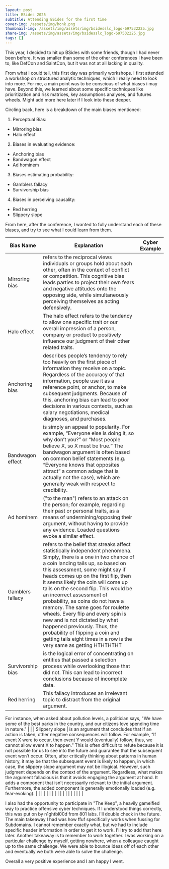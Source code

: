 ```yaml
---
layout: post
title: BSides 2025
subtitle: Attending BSides for the first time
cover-img: /assets/img/honk.png
thumbnail-img: /assets/img/assets/img/bsidesslc_logo-697532225.jpg
share-img: /assets/img/assets/img/bsidesslc_logo-697532225.jpg
tags: []
---
```


This year, I decided to hit up BSides with some friends, though I had never been before. It was smaller than some of the other conferences I have been to, like DefCon and SaintCon, but it was not at all lacking in quality.

From what I could tell, this first day was primarily workshops. I first attended a workshop on structured analytic techniques, which I really need to look into more. For me, a main point was to be conscious of what biases i may have. Beyond this, we learned about some specific techniques like prioritization and risk matrices, key assumptions analyses, and futures wheels. Might add more here later if I look into these deeper.


Circling back, here is a breakdown of the main biases mentioned:

1. Perceptual Bias:
- Mirroring bias
- Halo effect

2. Biases in evaluating evidence:
- Anchoring bias
- Bandwagon effect
- Ad hominem

3. Biases estimating probability:
- Gamblers fallacy
- Survivorship bias

4. Biases in perceiving causality:
- Red herring
- Slippery slope

From here, after the conference, I wanted to fully understand each of these biases, and try to see what I could learn from them.

| Bias Name | Explanation | Cyber Example |
| ----------|-------------|---------------|
| Mirroring bias | refers to the reciprocal views individuals or groups hold about each other, often in the context of conflict or competition. This cognitive bias leads parties to project their own fears and negative attitudes onto the opposing side, while simultaneously perceiving themselves as acting defensively. | |
| Halo effect | The halo effect refers to the tendency to allow one specific trait or our overall impression of a person, company or product to positively influence our judgment of their other related traits. | |
| Anchoring bias | describes people’s tendency to rely too heavily on the first piece of information they receive on a topic. Regardless of the accuracy of that information, people use it as a reference point, or anchor, to make subsequent judgments. Because of this, anchoring bias can lead to poor decisions in various contexts, such as salary negotiations, medical diagnoses, and purchases. | |
| Bandwagon effect | is simply an appeal to popularity. For example, “Everyone else is doing it, so why don’t you?” or “Most people believe X, so X must be true.” The bandwagon argument is often based on common belief statements (e.g. “Everyone knows that opposites attract” a common adage that is actually not the case), which are generally weak with respect to credibility. | |
| Ad hominem | ("to the man") refers to an attack on the person; for example, regarding their past or personal traits, as a means of undermining/opposing their argument, without having to provide any evidence. Loaded questions evoke a similar effect. | |
| Gamblers fallacy | refers to the belief that streaks affect statistically independent phenomena. Simply, there is a one in two chance of a coin landing tails up, so based on this assessment, some might say if heads comes up on the first flip, then it seems likely the coin will come up tails on the second flip. This would be an incorrect assessment of probability, as coins do not have a memory. The same goes for roulette wheels. Every flip and every spin is new and is not dictated by what happened previously. Thus, the probability of flipping a coin and getting tails eight times in a row is the very same as getting HTHTHTHT | |
| Survivorship bias | is the logical error of concentrating on entities that passed a selection process while overlooking those that did not. This can lead to incorrect conclusions because of incomplete data. | |
| Red herring | This fallacy introduces an irrelevant topic to distract from the original argument.

For instance, when asked about pollution levels, a politician says, "We have some of the best parks in the country, and our citizens love spending time in nature." | |
| Slippery slope | is an argument that concludes that if an action is taken, other negative consequences will follow. For example, “If event X were to occur, then event Y would (eventually) follow; thus, we cannot allow event X to happen.” This is often difficult to refute because it is not possible for us to see into the future and guarantee that the subsequent event won’t occur. Often, after critically thinking about patterns in human history, it may be that the subsequent event is likely to happen, in which case, the slippery slope argument may not be illogical. However, such judgment depends on the context of the argument. Regardless, what makes the argument fallacious is that it avoids engaging the argument at hand. It adds a component that isn’t necessarily relevant to the initial argument. Furthermore, the added component is generally emotionally loaded (e.g. fear-evoking). | |
| | | |
| | | |
| | | |
| | | |

I also had the opportunity to participate in "The Keep", a heavily gameified way to practice offensive cyber techniques. If I understood things correctly, this was put on by n1ghtbl00d from 801 labs. I'll double check in the future. The main takeaway I had was how ffuf specifically works when fussing for Subdomains. I cannot remember exactly what, but we had to include specific header information in order to get it to work. I'll try to add that here later. Another takeaway is to remember to work together. I was working on a particular challenge by myself, getting nowhere, when a colleague caught up to the same challenge. We were able to bounce ideas off of each other and eventually we both were able to solve the challenge.


Overall a very positive experience and I am happy I went.